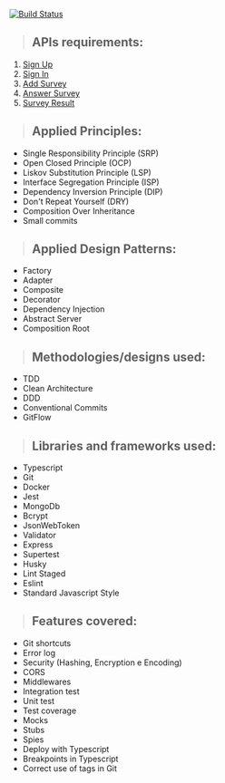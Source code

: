 [![Build Status](https://app.travis-ci.com/veidzj/survey-api.svg?branch=main)](https://app.travis-ci.com/veidzj/survey-api)

> ## APIs requirements:

1. [Sign Up](./requirements/signup.md)
2. [Sign In](./requirements/signin.md)
3. [Add Survey](./requirements/add-survey.md)
4. [Answer Survey](./requirements/answer-survey.md)
5. [Survey Result](./requirements/survey-result.md)

> ## Applied Principles:
* Single Responsibility Principle (SRP)
* Open Closed Principle (OCP)
* Liskov Substitution Principle (LSP)
* Interface Segregation Principle (ISP)
* Dependency Inversion Principle (DIP)
* Don't Repeat Yourself (DRY)
* Composition Over Inheritance
* Small commits

> ## Applied Design Patterns:
* Factory
* Adapter
* Composite
* Decorator
* Dependency Injection
* Abstract Server
* Composition Root

> ## Methodologies/designs used:
* TDD
* Clean Architecture
* DDD
* Conventional Commits
* GitFlow

> ## Libraries and frameworks used:
* Typescript
* Git
* Docker
* Jest
* MongoDb
* Bcrypt
* JsonWebToken
* Validator
* Express
* Supertest
* Husky
* Lint Staged
* Eslint
* Standard Javascript Style

> ## Features covered:
* Git shortcuts
* Error log
* Security (Hashing, Encryption e Encoding)
* CORS
* Middlewares
* Integration test
* Unit test
* Test coverage
* Mocks
* Stubs
* Spies
* Deploy with Typescript
* Breakpoints in Typescript
* Correct use of tags in Git

